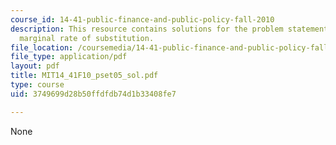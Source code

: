 ```yaml
---
course_id: 14-41-public-finance-and-public-policy-fall-2010
description: This resource contains solutions for the problem statements related to
  marginal rate of substitution.
file_location: /coursemedia/14-41-public-finance-and-public-policy-fall-2010/3749699d28b50ffdfdb74d1b33408fe7_MIT14_41F10_pset05_sol.pdf
file_type: application/pdf
layout: pdf
title: MIT14_41F10_pset05_sol.pdf
type: course
uid: 3749699d28b50ffdfdb74d1b33408fe7

---
```

None